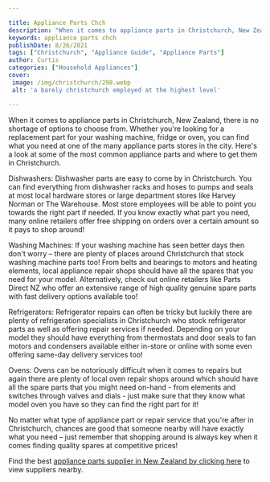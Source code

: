 ```yaml
---

title: Appliance Parts Chch
description: "When it comes to appliance parts in Christchurch, New Zealand, there is no shortage of options to choose from. Whether you're look...keep going and find out"
keywords: appliance parts chch
publishDate: 8/26/2021
tags: ["Christchurch", "Appliance Guide", "Appliance Parts"]
author: Curtis
categories: ["Household Appliances"]
cover: 
 image: /img/christchurch/298.webp
 alt: 'a barely christchurch employed at the highest level'

---
```


When it comes to appliance parts in Christchurch, New Zealand, there is no shortage of options to choose from. Whether you're looking for a replacement part for your washing machine, fridge or oven, you can find what you need at one of the many appliance parts stores in the city. Here's a look at some of the most common appliance parts and where to get them in Christchurch.

Dishwashers: Dishwasher parts are easy to come by in Christchurch. You can find everything from dishwasher racks and hoses to pumps and seals at most local hardware stores or large department stores like Harvey Norman or The Warehouse. Most store employees will be able to point you towards the right part if needed. If you know exactly what part you need, many online retailers offer free shipping on orders over a certain amount so it pays to shop around!

Washing Machines: If your washing machine has seen better days then don't worry – there are plenty of places around Christchurch that stock washing machine parts too! From belts and bearings to motors and heating elements, local appliance repair shops should have all the spares that you need for your model. Alternatively, check out online retailers like Parts Direct NZ who offer an extensive range of high quality genuine spare parts with fast delivery options available too! 

Refrigerators: Refrigerator repairs can often be tricky but luckily there are plenty of refrigeration specialists in Christchurch who stock refrigerator parts as well as offering repair services if needed. Depending on your model they should have everything from thermostats and door seals to fan motors and condensers available either in-store or online with some even offering same-day delivery services too! 

Ovens: Ovens can be notoriously difficult when it comes to repairs but again there are plenty of local oven repair shops around which should have all the spare parts that you might need on-hand - from elements and switches through valves and dials - just make sure that they know what model oven you have so they can find the right part for it! 

No matter what type of appliance part or repair service that you're after in Christchurch, chances are good that someone nearby will have exactly what you need – just remember that shopping around is always key when it comes finding quality spares at competitive prices!

Find the best <a href="/pages/appliance-parts-suppliers-in-new-zealand/">appliance parts supplier in New Zealand by clicking here</a> to view suppliers nearby.
